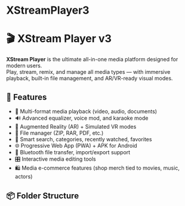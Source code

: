# XStreamPlayer3
# 🎬 XStream Player v3

**XStream Player** is the ultimate all-in-one media platform designed for modern users.  
Play, stream, remix, and manage all media types — with immersive playback, built-in file management, and AR/VR-ready visual modes.

## 🚀 Features

- 🎥 Multi-format media playback (video, audio, documents)
- 🔊 Advanced equalizer, voice mod, and karaoke mode
- 🧩 Augmented Reality (AR) + Simulated VR modes
- 📁 File manager (ZIP, RAR, PDF, etc.)
- 🧠 Smart search, categories, recently watched, favorites
- 🌐 Progressive Web App (PWA) + APK for Android
- 🔄 Bluetooth file transfer, import/export support
- 🎛️ Interactive media editing tools
- 🛍️ Media e-commerce features (shop merch tied to movies, music, actors)

## 📦 Folder Structure
